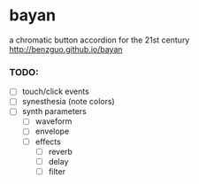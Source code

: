 bayan
=====

a chromatic button accordion for the 21st century
http://benzguo.github.io/bayan

### TODO:
- [ ] touch/click events
- [ ] synesthesia (note colors)
- [ ] synth parameters
    - [ ] waveform
    - [ ] envelope
    - [ ] effects
        - [ ] reverb
        - [ ] delay
        - [ ] filter
